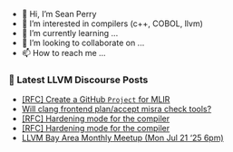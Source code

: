 - 👋 Hi, I’m Sean Perry
- 👀 I’m interested in compilers (c++, COBOL, llvm)
- 🌱 I’m currently learning ...
- 💞️ I’m looking to collaborate on ...
- 📫 How to reach me ...

<!---
s66perry/s66perry is a ✨ special ✨ repository because its `README.md` (this file) appears on your GitHub profile.
You can click the Preview link to take a look at your changes.
--->
### 📕 Latest LLVM Discourse Posts

<!-- DISCOURSE-LLVM:START -->
- [[RFC] Create a GitHub `Project` for MLIR](https://discourse.llvm.org/t/rfc-create-a-github-project-for-mlir/87528#post_6)
- [Will clang frontend plan/accept misra check tools?](https://discourse.llvm.org/t/will-clang-frontend-plan-accept-misra-check-tools/84754?page=2#post_33)
- [[RFC] Hardening mode for the compiler](https://discourse.llvm.org/t/rfc-hardening-mode-for-the-compiler/87660#post_12)
- [[RFC] Hardening mode for the compiler](https://discourse.llvm.org/t/rfc-hardening-mode-for-the-compiler/87660#post_11)
- [LLVM Bay Area Monthly Meetup &lpar;Mon Jul 21 ‘25 6pm&rpar;](https://discourse.llvm.org/t/llvm-bay-area-monthly-meetup-mon-jul-21-25-6pm/87298#post_2)
<!-- DISCOURSE-LLVM:END -->
